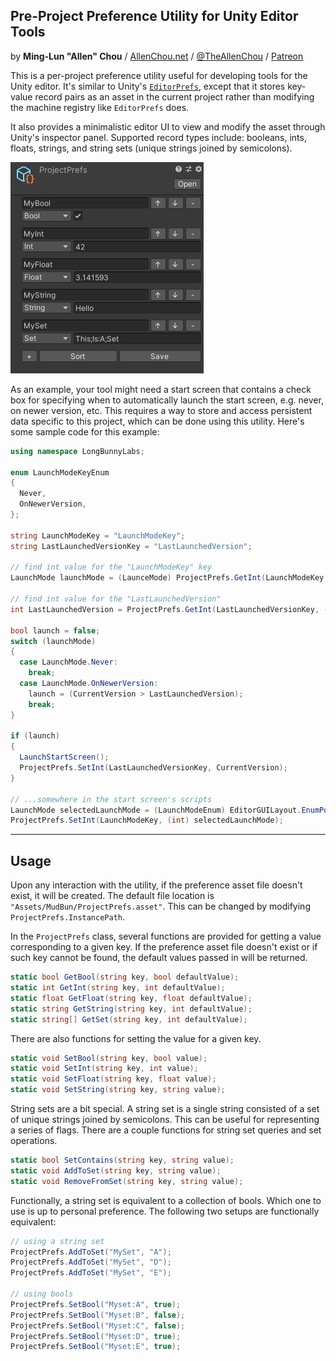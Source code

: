 ## Pre-Project Preference Utility for Unity Editor Tools
by **Ming-Lun "Allen" Chou** / [AllenChou.net](http://AllenChou.net) / [@TheAllenChou](http://twitter.com/TheAllenChou) / [Patreon](https://www.patreon.com/TheAllenChou)

This is a per-project preference utility useful for developing tools for the Unity editor. It's similar to Unity's [`EditorPrefs`](https://docs.unity3d.com/ScriptReference/EditorPrefs.html), except that it stores key-value record pairs as an asset in the current project rather than modifying the machine registry like `EditorPrefs` does.

It also provides a minimalistic editor UI to view and modify the asset through Unity's inspector panel. Supported record types include: booleans, ints, floats, strings, and string sets (unique strings joined by semicolons).

![turbulent-rainbow-cubes](/img/project-prefs.png)

As an example, your tool might need a start screen that contains a check box for specifying when to automatically launch the start screen, e.g. never, on newer version, etc. This requires a way to store and access persistent data specific to this project, which can be done using this utility. Here's some sample code for this example:

```cs
using namespace LongBunnyLabs;

enum LaunchModeKeyEnum
{
  Never, 
  OnNewerVersion, 
};

string LaunchModeKey = "LaunchModeKey";
string LastLaunchedVersionKey = "LastLaunchedVersion";

// find int value for the "LaunchModeKey" key
LaunchMode launchMode = (LaunceMode) ProjectPrefs.GetInt(LaunchModeKey, (int) LaunchMode.OnNewerVersion);

// find int value for the "LastLaunchedVersion"
int LastLaunchedVersion = ProjectPrefs.GetInt(LastLaunchedVersionKey, -1);

bool launch = false;
switch (launchMode)
{
  case LaunchMode.Never:
    break;
  case LaunchMode.OnNewerVersion:
    launch = (CurrentVersion > LastLaunchedVersion);
    break;
}

if (launch)
{
  LaunchStartScreen();
  ProjectPrefs.SetInt(LastLaunchedVersionKey, CurrentVersion);
}

// ...somewhere in the start screen's scripts
LaunchMode selectedLaunchMode = (LaunchModeEnum) EditorGUILayout.EnumPopup(currentLaunchMode);
ProjectPrefs.SetInt(LaunchModeKey, (int) selectedLaunchMode);
```

----

## Usage

Upon any interaction with the utility, if the preference asset file doesn't exist, it will be created. The default file location is `"Assets/MudBun/ProjectPrefs.asset"`. This can be changed by modifying `ProjectPrefs.InstancePath`.

In the `ProjectPrefs` class, several functions are provided for getting a value corresponding to a given key. If the preference asset file doesn't exist or if such key cannot be found, the default values passed in will be returned.

```cs
static bool GetBool(string key, bool defaultValue);
static int GetInt(string key, int defaultValue);
static float GetFloat(string key, float defaultValue);
static string GetString(string key, int defaultValue);
static string[] GetSet(string key, int defaultValue);
```

There are also functions for setting the value for a given key.

```cs
static void SetBool(string key, bool value);
static void SetInt(string key, int value);
static void SetFloat(string key, float value);
static void SetString(string key, string value);
```

String sets are a bit special. A string set is a single string consisted of a set of unique strings joined by semicolons. This can be useful for representing a series of flags. There are a couple functions for string set queries and set operations.

```cs
static bool SetContains(string key, string value);
static void AddToSet(string key, string value);
static void RemoveFromSet(string key, string value);
```

Functionally, a string set is equivalent to a collection of bools. Which one to use is up to personal preference. The following two setups are functionally equivalent:

```cs
// using a string set
ProjectPrefs.AddToSet("MySet", "A");
ProjectPrefs.AddToSet("MySet", "D");
ProjectPrefs.AddToSet("MySet", "E");

// using bools
ProjectPrefs.SetBool("Myset:A", true);
ProjectPrefs.SetBool("Myset:B", false);
ProjectPrefs.SetBool("Myset:C", false);
ProjectPrefs.SetBool("Myset:D", true);
ProjectPrefs.SetBool("Myset:E", true);
```
